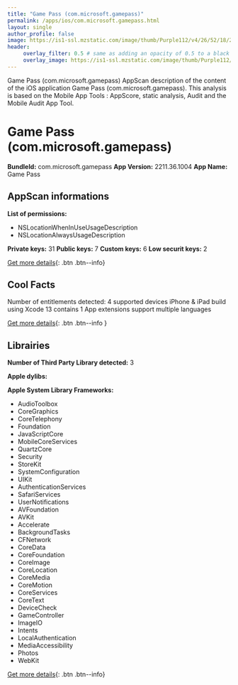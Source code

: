 ```yaml
---
title: "Game Pass (com.microsoft.gamepass)"
permalink: /apps/ios/com.microsoft.gamepass.html
layout: single
author_profile: false
image: https://is1-ssl.mzstatic.com/image/thumb/Purple112/v4/26/52/18/26521829-6d26-674c-9166-da702e8fa2d8/AppIcon-0-0-1x_U007emarketing-0-0-0-7-0-0-sRGB-0-0-0-GLES2_U002c0-512MB-85-220-0-0.png/512x512bb.jpg
header: 
     overlay_filter: 0.5 # same as adding an opacity of 0.5 to a black background
     overlay_image: https://is1-ssl.mzstatic.com/image/thumb/Purple112/v4/26/52/18/26521829-6d26-674c-9166-da702e8fa2d8/AppIcon-0-0-1x_U007emarketing-0-0-0-7-0-0-sRGB-0-0-0-GLES2_U002c0-512MB-85-220-0-0.png/512x512bb.jpg
---
```

Game Pass (com.microsoft.gamepass) AppScan description of the content of the iOS application Game Pass (com.microsoft.gamepass). This analysis is based on the Mobile App Tools : AppScore, static analysis, Audit and the Mobile Audit App Tool.

# Game Pass (com.microsoft.gamepass)

**BundleId:** com.microsoft.gamepass
**App Version:** 2211.36.1004
**App Name:** Game Pass


## AppScan informations 

**List of permissions:** 
- NSLocationWhenInUseUsageDescription
- NSLocationAlwaysUsageDescription
  
  
**Private keys:** 31
**Public keys:** 7
**Custom keys:** 6
**Low securit keys:** 2
  
[Get more details](/pricing.html){: .btn .btn--info}

## Cool Facts

Number of entitlements detected: 4
supported devices iPhone & iPad
build using Xcode 13
contains 1 App extensions
support multiple languages
  
[Get more details](/pricing.html){: .btn .btn--info }

## Librairies 
**Number of Third Party Library detected:** 3


**Apple dylibs:**


**Apple System Library Frameworks:**
- AudioToolbox
- CoreGraphics
- CoreTelephony
- Foundation
- JavaScriptCore
- MobileCoreServices
- QuartzCore
- Security
- StoreKit
- SystemConfiguration
- UIKit
- AuthenticationServices
- SafariServices
- UserNotifications
- AVFoundation
- AVKit
- Accelerate
- BackgroundTasks
- CFNetwork
- CoreData
- CoreFoundation
- CoreImage
- CoreLocation
- CoreMedia
- CoreMotion
- CoreServices
- CoreText
- DeviceCheck
- GameController
- ImageIO
- Intents
- LocalAuthentication
- MediaAccessibility
- Photos
- WebKit


  
[Get more details](/pricing.html){: .btn .btn--info}

